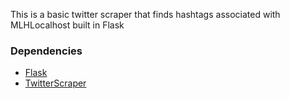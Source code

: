 This is a basic twitter scraper that finds hashtags associated with MLHLocalhost built in Flask

### Dependencies ###

* [Flask](http://flask.pocoo.org/)
* [TwitterScraper](https://github.com/taspinar/twitterscraper)
